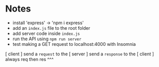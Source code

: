 # Notes

- install 'express' -> 'npm i express'
- add an `index.js` file to the root folder
- add server code inside `index.js`
- run the API using `npm run server`
- test making a GET request to localhost:4000 with Insomnia

[ client ] send a `request` to the [ server ] send a `response` to the [ client ]
always req then res ^^^
